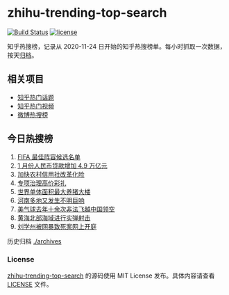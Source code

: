 # zhihu-trending-top-search

[![Build Status](https://github.com/justjavac/zhihu-trending-top-search/workflows/ci/badge.svg?branch=main)](https://github.com/justjavac/zhihu-trending-top-search/actions)
[![license](https://img.shields.io/github/license/justjavac/zhihu-trending-top-search)](https://github.com/justjavac/zhihu-trending-top-search/blob/main/LICENSE)

知乎热搜榜，记录从 2020-11-24 日开始的知乎热搜榜单。每小时抓取一次数据，按天[归档](./archives)。

## 相关项目

- [知乎热门话题](https://github.com/justjavac/zhihu-trending-hot-questions)
- [知乎热门视频](https://github.com/justjavac/zhihu-trending-hot-video)
- [微博热搜榜](https://github.com/justjavac/weibo-trending-hot-search)

## 今日热搜榜

<!-- BEGIN -->
<!-- 最后更新时间 Tue Feb 14 2023 22:07:36 GMT+0800 (China Standard Time) -->

1. [FIFA 最佳阵容候选名单](https://www.zhihu.com/search?q=FIFA%20%E6%9C%80%E4%BD%B3%E9%98%B5%E5%AE%B9%E5%80%99%E9%80%89%E5%90%8D%E5%8D%95)
1. [1 月份人民币贷款增加 4.9 万亿元](https://www.zhihu.com/search?q=1%20%E6%9C%88%E4%BB%BD%E4%BA%BA%E6%B0%91%E5%B8%81%E8%B4%B7%E6%AC%BE%E5%A2%9E%E5%8A%A0%204.9%20%E4%B8%87%E4%BA%BF%E5%85%83)
1. [加快农村信用社改革化险](https://www.zhihu.com/search?q=%E5%8A%A0%E5%BF%AB%E5%86%9C%E6%9D%91%E4%BF%A1%E7%94%A8%E7%A4%BE%E6%94%B9%E9%9D%A9%E5%8C%96%E9%99%A9)
1. [专项治理高价彩礼](https://www.zhihu.com/search?q=%E4%B8%93%E9%A1%B9%E6%B2%BB%E7%90%86%E9%AB%98%E4%BB%B7%E5%BD%A9%E7%A4%BC)
1. [世界单体面积最大养猪大楼](https://www.zhihu.com/search?q=%E4%B8%96%E7%95%8C%E5%8D%95%E4%BD%93%E9%9D%A2%E7%A7%AF%E6%9C%80%E5%A4%A7%E5%85%BB%E7%8C%AA%E5%A4%A7%E6%A5%BC)
1. [河南多地又发生不明巨响](https://www.zhihu.com/search?q=%E6%B2%B3%E5%8D%97%E5%A4%9A%E5%9C%B0%E5%8F%88%E5%8F%91%E7%94%9F%E4%B8%8D%E6%98%8E%E5%B7%A8%E5%93%8D)
1. [美气球去年十余次非法飞越中国领空](https://www.zhihu.com/search?q=%E7%BE%8E%E6%B0%94%E7%90%83%E5%8E%BB%E5%B9%B4%E5%8D%81%E4%BD%99%E6%AC%A1%E9%9D%9E%E6%B3%95%E9%A3%9E%E8%B6%8A%E4%B8%AD%E5%9B%BD%E9%A2%86%E7%A9%BA)
1. [黄海北部海域进行实弹射击](https://www.zhihu.com/search?q=%E9%BB%84%E6%B5%B7%E5%8C%97%E9%83%A8%E6%B5%B7%E5%9F%9F%E8%BF%9B%E8%A1%8C%E5%AE%9E%E5%BC%B9%E5%B0%84%E5%87%BB)
1. [刘学州被网暴致死案网上开庭](https://www.zhihu.com/search?q=%E5%88%98%E5%AD%A6%E5%B7%9E%E8%A2%AB%E7%BD%91%E6%9A%B4%E8%87%B4%E6%AD%BB%E6%A1%88%E7%BD%91%E4%B8%8A%E5%BC%80%E5%BA%AD)

<!-- END -->

历史归档 [./archives](./archives)

### License

[zhihu-trending-top-search](https://github.com/justjavac/zhihu-trending-top-search) 的源码使用 MIT License
发布。具体内容请查看 [LICENSE](./LICENSE) 文件。
